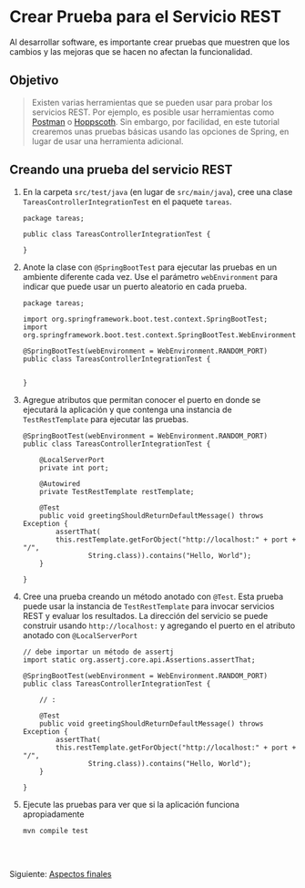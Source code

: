# Crear Prueba para el Servicio REST

Al desarrollar software, es importante crear pruebas que muestren que los cambios y las mejoras que se hacen no afectan la funcionalidad.

## Objetivo

> Existen varias herramientas que se pueden usar para probar los servicios REST. 
> Por ejemplo, es posible usar herramientas como [Postman]() o [Hoppscoth](). 
> Sin embargo, por facilidad, en este tutorial crearemos unas pruebas básicas usando las opciones de Spring, en lugar de usar una herramienta adicional.

## Creando una prueba del servicio REST

1. En la carpeta `src/test/java`  (en lugar de `src/main/java`), cree una clase `TareasControllerIntegrationTest` en el paquete `tareas`.

    ```
    package tareas;

    public class TareasControllerIntegrationTest {
        
    }
    ```

2. Anote la clase con `@SpringBootTest` para ejecutar las pruebas en un ambiente diferente cada vez. Use el parámetro `webEnvironment` para indicar que puede usar un puerto aleatorio en cada prueba.

    ```
    package tareas;

    import org.springframework.boot.test.context.SpringBootTest;
    import org.springframework.boot.test.context.SpringBootTest.WebEnvironment;

    @SpringBootTest(webEnvironment = WebEnvironment.RANDOM_PORT)
    public class TareasControllerIntegrationTest {
    
    
    }
    ```

3. Agregue atributos que permitan conocer el puerto en donde se ejecutará la aplicación y que contenga una instancia de `TestRestTemplate` para ejecutar las pruebas.

    ```
    @SpringBootTest(webEnvironment = WebEnvironment.RANDOM_PORT)
    public class TareasControllerIntegrationTest {

        @LocalServerPort
        private int port;

        @Autowired
        private TestRestTemplate restTemplate;

        @Test
        public void greetingShouldReturnDefaultMessage() throws Exception {
            assertThat(
            this.restTemplate.getForObject("http://localhost:" + port + "/",
                    String.class)).contains("Hello, World");
        }

    }
    ```

4. Cree una prueba creando un método anotado con `@Test`. Esta prueba puede usar la instancia de `TestRestTemplate` para invocar servicios REST y evaluar los resultados. La dirección del servicio se puede construir usando `http://localhost:` y agregando el puerto en el atributo anotado con `@LocalServerPort`

    ```
    // debe importar un método de assertj
    import static org.assertj.core.api.Assertions.assertThat;

    @SpringBootTest(webEnvironment = WebEnvironment.RANDOM_PORT)
    public class TareasControllerIntegrationTest {

        // :

        @Test
        public void greetingShouldReturnDefaultMessage() throws Exception {
            assertThat(
            this.restTemplate.getForObject("http://localhost:" + port + "/",
                    String.class)).contains("Hello, World");
        }

    }
    ```

5. Ejecute las pruebas para ver que si la aplicación funciona apropiadamente

    ```
    mvn compile test
    ```

<br>

## 

Siguiente: [Aspectos finales](X.final.md)